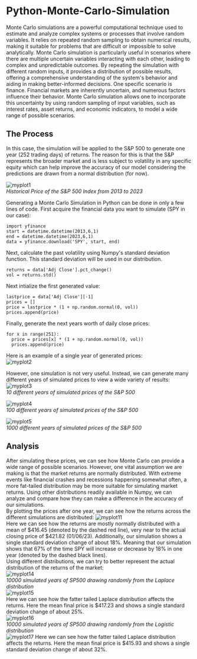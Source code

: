 # Python-Monte-Carlo-Simulation
Monte Carlo simulations are a powerful computational technique used to estimate and analyze complex systems or processes that involve random variables. It relies on repeated random sampling to obtain numerical results, making it suitable for problems that are difficult or impossible to solve analytically. Monte Carlo simulation is particularly useful in scenarios where there are multiple uncertain variables interacting with each other, leading to complex and unpredictable outcomes. By repeating the simulation with different random inputs, it provides a distribution of possible results, offering a comprehensive understanding of the system's behavior and aiding in making better-informed decisions. One specific scenario is finance. Financial markets are inherently uncertain, and numerous factors influence their behavior. Monte Carlo simulation allows one to incorporate this uncertainty by using random sampling of input variables, such as interest rates, asset returns, and economic indicators, to model a wide range of possible scenarios.
## The Process
In this case, the simulation will be applied to the S&P 500 to generate one year (252 trading days) of returns. The reason for this is that the S&P represents the broader market and is less subject to volatility in any specific equity which can help improve the accuracy of our model considering the predictions are drawn from a normal distribution (for now).   
  
![myplot1](https://github.com/James-Begin/Python-Monte-Carlo-Simulation/assets/103123677/a505b31a-49d3-430d-8c5c-1e6ea7c640e4)  
*Historical Price of the S&P 500 Index from 2013 to 2023*  

Generating a Monte Carlo Simulation in Python can be done in only a few lines of code. First acquire the financial data you want to simulate (SPY in our case):  
```
import yfinance
start = datetime.datetime(2013,6,1)
end = datetime.datetime(2023,6,1)
data = yfinance.download('SPY', start, end)
```
Next, calculate the past volatility using Numpy's standard deviation function. This standard deviation will be used in our distribution.  
```
returns = data['Adj Close'].pct_change()
vol = returns.std()
```
Next intialize the first generated value:  
```
lastprice = data['Adj Close'][-1]
prices = []
price = lastprice * (1 + np.random.normal(0, vol))
prices.append(price)
```
Finally, generate the next years worth of daily close prices:  
```
for x in range(251):
  price = prices[x] * (1 + np.random.normal(0, vol))
  prices.append(price)
```
Here is an example of a single year of generated prices:  
![myplot2](https://github.com/James-Begin/Python-Monte-Carlo-Simulation/assets/103123677/53d7f0e6-d78d-4025-bffa-5a9761026a0e)  
  
However, one simulation is not very useful. Instead, we can generate many different years of simulated prices to view a wide variety of results:  
![myplot3](https://github.com/James-Begin/Python-Monte-Carlo-Simulation/assets/103123677/00e12819-262b-428f-a89e-e121bbc2cbc3)  
*10 different years of simulated prices of the S&P 500*  
  
![myplot4](https://github.com/James-Begin/Python-Monte-Carlo-Simulation/assets/103123677/e8f55e49-17d4-4b6e-afad-b41b69076a22)  
*100 different years of simulated prices of the S&P 500*  
  
![myplot5](https://github.com/James-Begin/Python-Monte-Carlo-Simulation/assets/103123677/20e658d5-064d-402a-be0d-15e529218c27)  
*1000 different years of simulated prices of the S&P 500*  
## Analysis
After simulating these prices, we can see how Monte Carlo can provide a wide range of possible scenarios. However, one vital assumption we are making is that the market returns are normally distributed. With extreme events like financial crashes and recessions happening somewhat often, a more fat-tailed distribution may be more suitable for simulating market returns. Using other distributions readily available in Numpy, we can analyze and compare how they can make a difference in the accuracy of our simulations.  
By plotting the prices after one year, we can see how the returns across the different simulations are distributed:
![myplot11](https://github.com/James-Begin/Python-Monte-Carlo-Simulation/assets/103123677/17f5be98-fb61-41a2-a246-3b688558656d)  \
Here we can see how the returns are mostly normally distributed with a mean of $416.45 (denoted by the dashed red line), very near to the actual closing price of $421.82 (01/06/23). Additionally, our simulation shows a single standard deviation change of about 18%. Meaning that our simulation shows that 67% of the time SPY will increase or decrease by 18% in one year (denoted by the dashed black lines).  
Using different distributions, we can try to better represent the actual distribution of the returns of the market:  
![myplot14](https://github.com/James-Begin/Python-Monte-Carlo-Simulation/assets/103123677/0e0a5752-d5bc-4d60-bbd6-5a3c2b2c3028)  
*10000 simulated years of SP500 drawing randomly from the Laplace distribution*  
![myplot15](https://github.com/James-Begin/Python-Monte-Carlo-Simulation/assets/103123677/ce5a56b5-5a53-4828-913f-5e6db8d40f00)  
Here we can see how the fatter tailed Laplace distribution affects the returns. Here the mean final price is $417.23 and shows a single standard deviation change of about 25%.  
![myplot16](https://github.com/James-Begin/Python-Monte-Carlo-Simulation/assets/103123677/0269b0cd-7780-48a4-94ba-d980c4276190)  
*10000 simulated years of SP500 drawing randomly from the Logistic distribution*  
![myplot17](https://github.com/James-Begin/Python-Monte-Carlo-Simulation/assets/103123677/aaa02e2b-16b9-404e-914d-1a199529d1b9)
Here we can see how the fatter tailed Laplace distribution affects the returns. Here the mean final price is $415.93 and shows a single standard deviation change of about 32%.  

